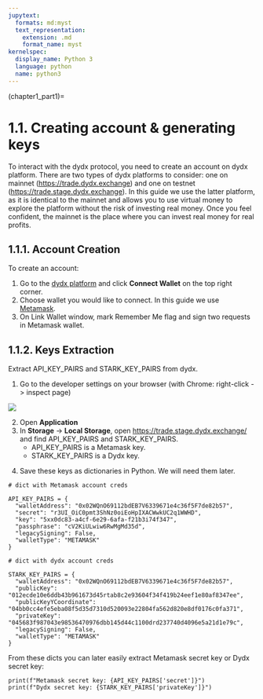 ```yaml
---
jupytext:
  formats: md:myst
  text_representation:
    extension: .md
    format_name: myst
kernelspec:
  display_name: Python 3
  language: python
  name: python3
---
```

(chapter1_part1)=

# 1.1. Creating account & generating keys
To interact with the dydx protocol, you need to create an account on dydx platform. There are two types of dydx platforms to consider: one on mainnet (https://trade.dydx.exchange) and one on testnet (https://trade.stage.dydx.exchange). In this guide we use the latter platform, as it is identical to the mainnet and allows you to use virtual money to explore the platform without the risk of investing real money. Once you feel confident, the mainnet is the place where you can invest real money for real profits.

## 1.1.1. Account Creation

To create an account:

1. Go to the [dydx platform](https://trade.stage.dydx.exchange/) and click **Connect Wallet** on the top right corner.
2. Choose wallet you would like to connect. In this guide we use [Metamask](https://metamask.io/).
3. On Link Wallet window, mark Remember Me flag and sign two requests in Metamask wallet.



## 1.1.2. Keys Extraction

Extract API_KEY_PAIRS and STARK_KEY_PAIRS from dydx.

1. Go to the developer settings on your browser (with Chrome: right-click -> inspect page)

<!-- ![](../_static/img/account_0.png) -->
![](../_static/gif/client.gif)

2. Open **Application**
3. In **Storage** -> **Local Storage**, open https://trade.stage.dydx.exchange/ and find API_KEY_PAIRS and STARK_KEY_PAIRS.
    - API_KEY_PAIRS is a Metamask key.
    - STARK_KEY_PAIRS is a Dydx key.

  <!-- ![](../_static/img/account_1.png) -->
4. Save these keys as dictionaries in Python. We will need them later. 


```{code-cell} ipython3
# dict with Metamask account creds

API_KEY_PAIRS = {
  "walletAddress": "0x02WQnO69112bdEB7V6339671e4c36f5F7de82b57",
  "secret": "r3UI_OiC0pmt3ShNz0oiEoHpIXACWwkUC2q1WWHD",
  "key": "5xx0dc83-a4cf-6e29-6afa-f21b3i74f347",
  "passphrase": "cV2KiULwiw6RwMgMd35d",
  "legacySigning": False,
  "walletType": "METAMASK"
}
```

```{code-cell} ipython3
# dict with dydx account creds

STARK_KEY_PAIRS = {
  "walletAddress": "0x02WQnO69112bdEB7V6339671e4c36f5F7de82b57",
  "publicKey": "012ecde10e6ddb43b961673d45rtab8c2e93604f34f419b24eef1e80af8347ee",
  "publicKeyYCoordinate": "04bb0cc4efe5eba08f5d35d7310d520093e22804fa562d820e8df0176c0fa371",
  "privateKey": "045683f987043e98536470976dbb145d44c1100drd237740d4096e5a21d1e79c",
  "legacySigning": False,
  "walletType": "METAMASK"
}
```

From these dicts you can later easily extract Metamask secret key or Dydx secret key:

```{code-cell} ipython3
print(f"Metamask secret key: {API_KEY_PAIRS['secret']}")
print(f"Dydx secret key: {STARK_KEY_PAIRS['privateKey']}")
```